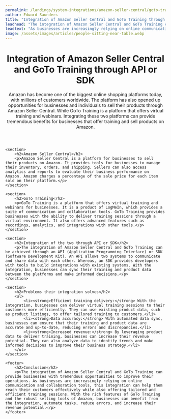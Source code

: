 ```yaml
---
permalink: /landings/system-integrations/amazon-seller-central/goto-training
author: Edward Saunders
title: "Integration of Amazon Seller Central and GoTo Training through API or SDK"
leadhead: "The integration of Amazon Seller Central and GoTo Training can provide businesses with tremendous opportunities to improve their operations"
leadtext: "As businesses are increasingly relying on online communication and collaboration tools, this integration can help them reach their customers effectively while also offering tailored and efficient training sessions. With the rich features of GoTo Training and the robust selling tools of Amazon, businesses can benefit from the integration, automate tasks, reduce errors, and increase their revenue potential."
image: /assets/images/articles/people-sitting-near-table.webp
---
```

<div class="arttext">	<header>
		<h1>Integration of Amazon Seller Central and GoTo Training through API or SDK</h1>
		<p>Amazon has become one of the biggest online shopping platforms today, with millions of customers worldwide. The platform has also opened up opportunities for businesses and individuals to sell their products through Amazon Seller Central. While GoTo Training is a platform that offers virtual training and webinars. Integrating these two platforms can provide tremendous benefits for businesses that offer training and sell products on Amazon.</p>
	</header>

	<section>
		<h2>Amazon Seller Central</h2>
		<p>Amazon Seller Central is a platform for businesses to sell their products on Amazon. It provides tools for businesses to manage their inventory, orders, and shipping. Sellers can also access analytics and reports to evaluate their business performance on Amazon. Amazon charges a percentage of the sale price for each item sold on their platform.</p>
	</section>

	<section>
		<h2>GoTo Training</h2>
		<p>GoTo Training is a platform that offers virtual training and webinars for businesses. It is a product of LogMeIn, which provides a suite of communication and collaboration tools. GoTo Training provides businesses with the ability to deliver training sessions through a virtual environment. It also offers advanced features such as recordings, analytics, and integrations with other tools.</p>
	</section>

	<section>
		<h2>Integration of the two through API or SDK</h2>
        <p>The integration of Amazon Seller Central and GoTo Training can be achieved through an API (Application Programming Interface) or SDK (Software Development Kit). An API allows two systems to communicate and share data with each other. Whereas, an SDK provides developers with tools to build integrations with existing systems. With the integration, businesses can sync their training and product data between the platforms and make informed decisions.</p>
	</section>

	<section>
		<h2>Problems their integration solves</h2>
		<ul>
			<li><strong>Efficient training delivery:</strong> With the integration, businesses can deliver virtual training sessions to their customers more efficiently. They can use existing product data, such as product listings, to offer tailored training to customers.</li>
            <li><strong>Data accuracy:</strong> With automated data sync, businesses can ensure that their training and product data are accurate and up-to-date, reducing errors and discrepancies.</li>
			<li><strong>Increased revenue:</strong> By leveraging product data to deliver training, businesses can increase their revenue potential. They can also analyze data to identify trends and make informed decisions to improve their business strategy.</li>
		</ul>
	</section>

	<footer>
		<h2>Conclusion</h2>
		<p>The integration of Amazon Seller Central and GoTo Training can provide businesses with tremendous opportunities to improve their operations. As businesses are increasingly relying on online communication and collaboration tools, this integration can help them reach their customers effectively while also offering tailored and efficient training sessions. With the rich features of GoTo Training and the robust selling tools of Amazon, businesses can benefit from the integration, automate tasks, reduce errors, and increase their revenue potential.</p>
	</footer>

</div>